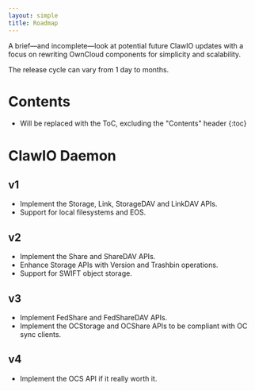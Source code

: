 ```yaml
---
layout: simple
title: Roadmap
---
```


A brief—and incomplete—look at potential future ClawIO updates with a focus on rewriting OwnCloud components for simplicity and scalability.

The release cycle can vary from 1 day to months.

# Contents

* Will be replaced with the ToC, excluding the "Contents" header
{:toc}

# ClawIO Daemon

## v1
+ Implement the Storage, Link, StorageDAV and LinkDAV APIs.
+ Support for local filesystems and EOS.

## v2
+ Implement the Share and ShareDAV APIs.
+ Enhance Storage APIs with Version and Trashbin operations.
+ Support for SWIFT object storage.

## v3
+ Implement FedShare and FedShareDAV APIs.
+ Implement the OCStorage and OCShare APIs to be compliant with OC sync clients. 

## v4
+ Implement the OCS API if it really worth it.
